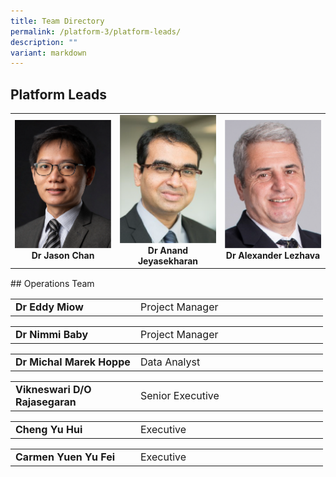 ```yaml
---
title: Team Directory
permalink: /platform-3/platform-leads/
description: ""
variant: markdown
---
```

## Platform Leads
<table>
	<tbody>
		<tr>
			<td width="33%">
				<a href="/leaders/dr-jason-chan/">
					<img style="width:200px" src="/images/Leaders/dr-jason-chan.png">
				</a>
				<div align="center"><b>Dr Jason Chan</b></div>
			</td>
			<td width="33%">
				<a href="/leaders/dr-anand-jeyasekharan/">
					<img style="width:200px" src="/images/Leaders/anand-jeyasekharan.png">
				</a>
				<div align="center"><b>Dr Anand Jeyasekharan</b></div>
			</td>
			<td width="33%">
				<a href="/leaders/dr-alexander-lezhava/">
					<img style="width:200px" src="/images/Leaders/dr-alexandra-lezhava.png">
				</a>
				<div align="center"><b>Dr Alexander Lezhava</b></div>
			</td>
		</tr>
	</tbody>
</table>
<div style="height: 1px;"></div>
## Operations Team

<div align="center"><table cellspacing="0" border="0" style="font-size: 16px;">
	<colgroup>
	<col style="width: 200px;">
  <col style="width: 300px;">
	</colgroup>
	<tbody>
		<tr align="left">
			<td><b>Dr Eddy Miow</b></td>
			<td>Project Manager</td>
		</tr>
	</tbody>
</table></div>
<div align="center"><table cellspacing="0" border="0" style="font-size: 16px;">
	<colgroup>
	<col style="width: 200px;">
  <col style="width: 300px;">
	</colgroup>
	<tbody>
		<tr align="left">
			<td><b>Dr Nimmi Baby</b></td>
			<td>Project Manager</td>
		</tr>
	</tbody>
</table></div>
<div align="center"><table cellspacing="0" border="0" style="font-size: 16px;">
	<colgroup>
	<col style="width: 200px;">
  <col style="width: 300px;">
	</colgroup>
	<tbody>
		<tr align="left">
			<td><b>Dr Michal Marek Hoppe</b></td>
			<td>Data Analyst</td>
		</tr>
	</tbody>
</table></div>
<div align="center"><table cellspacing="0" border="0" style="font-size: 16px;">
	<colgroup>
	<col style="width: 200px;">
  <col style="width: 300px;">
	</colgroup>
	<tbody>
		<tr align="left">
			<td><b>Vikneswari D/O Rajasegaran</b></td>
			<td>Senior Executive</td>
		</tr>
	</tbody>
</table></div>
<div align="center"><table cellspacing="0" border="0" style="font-size: 16px;">
	<colgroup>
	<col style="width: 200px;">
  <col style="width: 300px;">
	</colgroup>
	<tbody>
		<tr align="left">
			<td><b>Cheng Yu Hui</b></td>
			<td>Executive</td>
		</tr>
	</tbody>
</table></div>
<div align="center"><table cellspacing="0" border="0" style="font-size: 16px;">
	<colgroup>
	<col style="width: 200px;">
  <col style="width: 300px;">
	</colgroup>
	<tbody>
		<tr align="left">
			<td><b>Carmen Yuen Yu Fei</b></td>
			<td>Executive</td>
		</tr>
	</tbody>
</table></div>